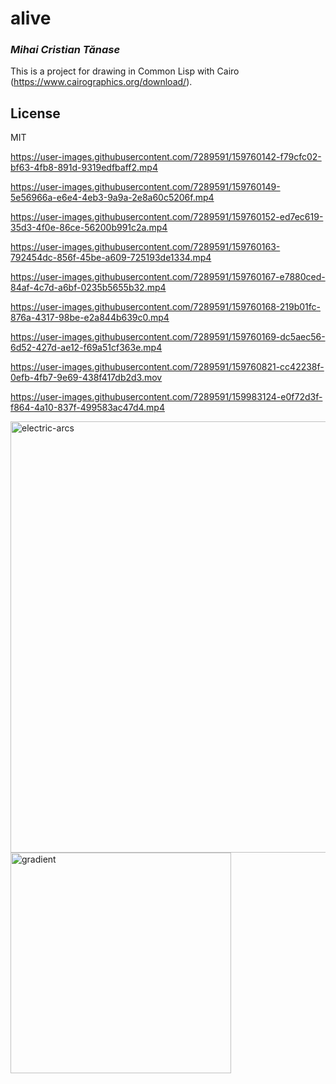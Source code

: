 # alive
### _Mihai Cristian Tănase_

This is a project for drawing in Common Lisp with Cairo (https://www.cairographics.org/download/).

## License

MIT



https://user-images.githubusercontent.com/7289591/159760142-f79cfc02-bf63-4fb8-891d-9319edfbaff2.mp4



https://user-images.githubusercontent.com/7289591/159760149-5e56966a-e6e4-4eb3-9a9a-2e8a60c5206f.mp4



https://user-images.githubusercontent.com/7289591/159760152-ed7ec619-35d3-4f0e-86ce-56200b991c2a.mp4



https://user-images.githubusercontent.com/7289591/159760163-792454dc-856f-45be-a609-725193de1334.mp4



https://user-images.githubusercontent.com/7289591/159760167-e7880ced-84af-4c7d-a6bf-0235b5655b32.mp4



https://user-images.githubusercontent.com/7289591/159760168-219b01fc-876a-4317-98be-e2a844b639c0.mp4



https://user-images.githubusercontent.com/7289591/159760169-dc5aec56-6d52-427d-ae12-f69a51cf363e.mp4


https://user-images.githubusercontent.com/7289591/159760821-cc42238f-0efb-4fb7-9e69-438f417db2d3.mov



https://user-images.githubusercontent.com/7289591/159983124-e0f72d3f-f864-4a10-837f-499583ac47d4.mp4



<img width="690" alt="electric-arcs" src="https://user-images.githubusercontent.com/7289591/159761421-0ec45387-2f30-443c-9463-fa3f464e29d9.png">

<img width="353" alt="gradient" src="https://user-images.githubusercontent.com/7289591/159761427-7f39443c-5d19-426b-8da5-ef8c1b2a619b.png">
